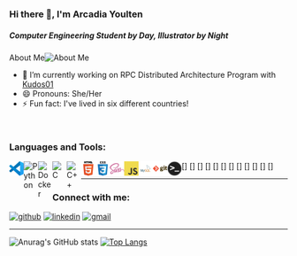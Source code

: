 ### Hi there 👋, I'm Arcadia Youlten
##### Computer Engineering Student by Day, Illustrator by Night
About Me![About Me](https://media-exp1.licdn.com/dms/image/C4E16AQEYUaGQC7EtJg/profile-displaybackgroundimage-shrink_350_1400/0/1637790752253?e=1643241600&v=beta&t=3DyaYu68WmemgCLYh0uBybApnGpJIqrXfLjuqCR09wY)

- 🔭 I’m currently working on RPC Distributed Architecture Program with [Kudos01](https://github.com/Kudos01) 
- 😄 Pronouns: She/Her 
- ⚡ Fun fact: I've lived in six different countries!

<br>

### Languages and Tools:

[<img align="left" alt="Visual Studio Code" width="26px" src="https://raw.githubusercontent.com/github/explore/80688e429a7d4ef2fca1e82350fe8e3517d3494d/topics/visual-studio-code/visual-studio-code.png" />]
[<img align="left" alt="Python" width="26px" src="https://github.com/jalbertsr/logo-badge-images/blob/master/img/rsz_python.png?raw=true" />]
[<img align="left" alt="Docker" width="26px" src="https://i.imgur.com/VyjCJuz.png"/>]
[<img align="left" alt="C" width="26px" src="https://i.imgur.com/zINUxVf.png" />]
[<img align="left" alt="C++" width="26px" src="https://i.imgur.com/zINUxVf.png" />]
[<img align="left" alt="HTML5" width="26px" src="https://raw.githubusercontent.com/github/explore/80688e429a7d4ef2fca1e82350fe8e3517d3494d/topics/html/html.png" />]
[<img align="left" alt="CSS3" width="26px" src="https://raw.githubusercontent.com/github/explore/80688e429a7d4ef2fca1e82350fe8e3517d3494d/topics/css/css.png" />]
[<img align="left" alt="Sass" width="26px" src="https://raw.githubusercontent.com/github/explore/80688e429a7d4ef2fca1e82350fe8e3517d3494d/topics/sass/sass.png" />]
[<img align="left" alt="JavaScript" width="26px" src="https://raw.githubusercontent.com/github/explore/80688e429a7d4ef2fca1e82350fe8e3517d3494d/topics/javascript/javascript.png" />]
[<img align="left" alt="MySQL" width="26px" src="https://raw.githubusercontent.com/github/explore/80688e429a7d4ef2fca1e82350fe8e3517d3494d/topics/mysql/mysql.png" />]
[<img align="left" alt="Git" width="26px" src="https://raw.githubusercontent.com/github/explore/80688e429a7d4ef2fca1e82350fe8e3517d3494d/topics/git/git.png" />]
[<img align="left" alt="Terminal" width="26px" src="https://raw.githubusercontent.com/github/explore/80688e429a7d4ef2fca1e82350fe8e3517d3494d/topics/terminal/terminal.png" />]

---

### Connect with me:

[<img src='https://cdn.jsdelivr.net/npm/simple-icons@3.0.1/icons/github.svg' alt='github' height='40'>](https://github.com/ayoul10)  [<img src='https://cdn.jsdelivr.net/npm/simple-icons@3.0.1/icons/linkedin.svg' alt='linkedin' height='40'>](https://www.linkedin.com/in/ayoul10/)  [<img src='https://cdn.jsdelivr.net/npm/simple-icons@3.0.1/icons/gmail.svg' alt='gmail' height='40'>](youltenarcadia@gmail.com)  

---

![Anurag's GitHub stats](https://github-readme-stats.vercel.app/api?username=ayoul10&theme=tokyonight&show_icons=true)    [![Top Langs](https://github-readme-stats.vercel.app/api/top-langs/?username=ayoul10&layout=compact&theme=tokyonight)](https://github.com/ayoul10/github-readme-stats)

<!--
**ayoul10/ayoul10** is a ✨ _special_ ✨ repository because its `README.md` (this file) appears on your GitHub profile.

Here are some ideas to get you started:




### Hi there 👋, I'm Arcadia Youlten
#### Computer Engineering Student by Day, Illustrator by Night
![Computer Engineering Student by Day, Illustrator by Night](https://arturssmirnovs.github.io/github-profile-readme-generator/images/banner.png)




Skills: JAVA/ C / C++ / PYTHON / KALI LINUX / NESSUS / METASPLOIT /  / REACT / JS / HTML / CSS

- 🔭 I’m currently working on RPC Distributed Architecture Program with [Kudos01](https://github.com/Kudos01) 
- 😄 Pronouns: She/Her 
- ⚡ Fun fact: I've lived in six different countries!  


[<img src='https://cdn.jsdelivr.net/npm/simple-icons@3.0.1/icons/github.svg' alt='github' height='40'>](https://github.com/ayoul10)  [<img src='https://cdn.jsdelivr.net/npm/simple-icons@3.0.1/icons/linkedin.svg' alt='linkedin' height='40'>](https://www.linkedin.com/in/ayoul10/)  [<img src='https://cdn.jsdelivr.net/npm/simple-icons@3.0.1/icons/gmail.svg' alt='gmail' height='40'>](youltenarcadia@gmail.com)  




-->
